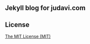## Jekyll blog for judavi.com

## License

[The MIT License (MIT)](https://raw.githubusercontent.com/Sylhare/Type-on-Strap/master/LICENSE)

